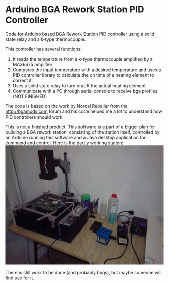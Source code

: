 # Arduino BGA Rework Station PID Controller
Code for Arduino based BGA Rework Station PID controller using a solid state relay and a k-type thermocouple. 

This controller has several functions:
1. It reads the temperature from a k-type thermocouple amplified by a MAX6675 amplifier
1. Compares the input temperature with a desired temperature and uses a PID controller library to calculate the on time of a heating element to correct it.
1. Uses a solid state relay to turn on/off the actual heating element
1. Communicate with a PC through serial console to receive bga profiles (NOT FINISHED)

The code is based on the work by Norcal Reballer from the http://bgamods.com forum and his code helped me a lot to understand how PID controllers should work.

This is not a finished product. This software is a part of a bigger plan for building a BGA rework station, consisting of the station itself, controlled by an Arduino running this software and a Java desktop application for command and control. Here is the partly working  station:
![My BGA rework station](the_rework_station.jpg?raw=true)

There is still work to be done (and probably bugs), but maybe someone will find use for it.
